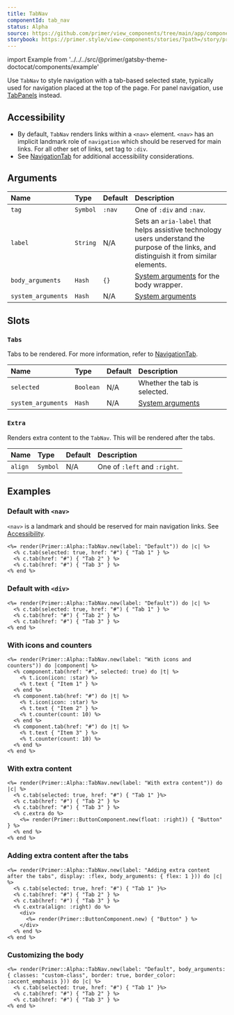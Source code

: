 ```yaml
---
title: TabNav
componentId: tab_nav
status: Alpha
source: https://github.com/primer/view_components/tree/main/app/components/primer/alpha/tab_nav.rb
storybook: https://primer.style/view-components/stories/?path=/story/primer-alpha-tab-nav
---
```


import Example from '../../../src/@primer/gatsby-theme-doctocat/components/example'

<!-- Warning: AUTO-GENERATED file, do not edit. Add code comments to your Ruby instead <3 -->

Use `TabNav` to style navigation with a tab-based selected state, typically used for navigation placed at the top of the page.
For panel navigation, use [TabPanels](/components/alpha/tabpanels) instead.

## Accessibility

- By default, `TabNav` renders links within a `<nav>` element. `<nav>` has an
  implicit landmark role of `navigation` which should be reserved for main links.
  For all other set of links, set tag to `:div`.
- See [NavigationTab](/components/navigationtab) for additional
  accessibility considerations.

## Arguments

| Name | Type | Default | Description |
| :- | :- | :- | :- |
| `tag` | `Symbol` | `:nav` | One of `:div` and `:nav`. |
| `label` | `String` | N/A | Sets an `aria-label` that helps assistive technology users understand the purpose of the links, and distinguish it from similar elements. |
| `body_arguments` | `Hash` | `{}` | [System arguments](/system-arguments) for the body wrapper. |
| `system_arguments` | `Hash` | N/A | [System arguments](/system-arguments) |

## Slots

### `Tabs`

Tabs to be rendered. For more information, refer to [NavigationTab](/components/navigationtab).

| Name | Type | Default | Description |
| :- | :- | :- | :- |
| `selected` | `Boolean` | N/A | Whether the tab is selected. |
| `system_arguments` | `Hash` | N/A | [System arguments](/system-arguments) |

### `Extra`

Renders extra content to the `TabNav`. This will be rendered after the tabs.

| Name | Type | Default | Description |
| :- | :- | :- | :- |
| `align` | `Symbol` | N/A | One of `:left` and `:right`. |

## Examples

### Default with `<nav>`

`<nav>` is a landmark and should be reserved for main navigation links. See [Accessibility](#accessibility).

<Example src="<nav aria-label='Default' data-view-component='true' class='tabnav'>    <ul data-view-component='true' class='tabnav-tabs'>      <li data-view-component='true' class='d-inline-flex'>  <a href='#' aria-current='page' data-view-component='true' class='tabnav-tab'>          Tab 1    </a></li>      <li data-view-component='true' class='d-inline-flex'>  <a href='#' data-view-component='true' class='tabnav-tab'>          Tab 2    </a></li>      <li data-view-component='true' class='d-inline-flex'>  <a href='#' data-view-component='true' class='tabnav-tab'>          Tab 3    </a></li></ul>  </nav>" />

```erb
<%= render(Primer::Alpha::TabNav.new(label: "Default")) do |c| %>
  <% c.tab(selected: true, href: "#") { "Tab 1" } %>
  <% c.tab(href: "#") { "Tab 2" } %>
  <% c.tab(href: "#") { "Tab 3" } %>
<% end %>
```

### Default with `<div>`

<Example src="<nav aria-label='Default' data-view-component='true' class='tabnav'>    <ul data-view-component='true' class='tabnav-tabs'>      <li data-view-component='true' class='d-inline-flex'>  <a href='#' aria-current='page' data-view-component='true' class='tabnav-tab'>          Tab 1    </a></li>      <li data-view-component='true' class='d-inline-flex'>  <a href='#' data-view-component='true' class='tabnav-tab'>          Tab 2    </a></li>      <li data-view-component='true' class='d-inline-flex'>  <a href='#' data-view-component='true' class='tabnav-tab'>          Tab 3    </a></li></ul>  </nav>" />

```erb
<%= render(Primer::Alpha::TabNav.new(label: "Default")) do |c| %>
  <% c.tab(selected: true, href: "#") { "Tab 1" } %>
  <% c.tab(href: "#") { "Tab 2" } %>
  <% c.tab(href: "#") { "Tab 3" } %>
<% end %>
```

### With icons and counters

<Example src="<nav aria-label='With icons and counters' data-view-component='true' class='tabnav'>    <ul data-view-component='true' class='tabnav-tabs'>      <li data-view-component='true' class='d-inline-flex'>  <a href='#' aria-current='page' data-view-component='true' class='tabnav-tab'>    <svg aria-hidden='true' height='16' viewBox='0 0 16 16' version='1.1' width='16' data-view-component='true' class='octicon octicon-star'>    <path fill-rule='evenodd' d='M8 .25a.75.75 0 01.673.418l1.882 3.815 4.21.612a.75.75 0 01.416 1.279l-3.046 2.97.719 4.192a.75.75 0 01-1.088.791L8 12.347l-3.766 1.98a.75.75 0 01-1.088-.79l.72-4.194L.818 6.374a.75.75 0 01.416-1.28l4.21-.611L7.327.668A.75.75 0 018 .25zm0 2.445L6.615 5.5a.75.75 0 01-.564.41l-3.097.45 2.24 2.184a.75.75 0 01.216.664l-.528 3.084 2.769-1.456a.75.75 0 01.698 0l2.77 1.456-.53-3.084a.75.75 0 01.216-.664l2.24-2.183-3.096-.45a.75.75 0 01-.564-.41L8 2.694v.001z'></path></svg>      <span data-view-component='true'>Item 1</span>    </a></li>      <li data-view-component='true' class='d-inline-flex'>  <a href='#' data-view-component='true' class='tabnav-tab'>    <svg aria-hidden='true' height='16' viewBox='0 0 16 16' version='1.1' width='16' data-view-component='true' class='octicon octicon-star'>    <path fill-rule='evenodd' d='M8 .25a.75.75 0 01.673.418l1.882 3.815 4.21.612a.75.75 0 01.416 1.279l-3.046 2.97.719 4.192a.75.75 0 01-1.088.791L8 12.347l-3.766 1.98a.75.75 0 01-1.088-.79l.72-4.194L.818 6.374a.75.75 0 01.416-1.28l4.21-.611L7.327.668A.75.75 0 018 .25zm0 2.445L6.615 5.5a.75.75 0 01-.564.41l-3.097.45 2.24 2.184a.75.75 0 01.216.664l-.528 3.084 2.769-1.456a.75.75 0 01.698 0l2.77 1.456-.53-3.084a.75.75 0 01.216-.664l2.24-2.183-3.096-.45a.75.75 0 01-.564-.41L8 2.694v.001z'></path></svg>      <span data-view-component='true'>Item 2</span>    <span title='10' data-view-component='true' class='Counter'>10</span></a></li>      <li data-view-component='true' class='d-inline-flex'>  <a href='#' data-view-component='true' class='tabnav-tab'>          <span data-view-component='true'>Item 3</span>    <span title='10' data-view-component='true' class='Counter'>10</span></a></li></ul>  </nav>" />

```erb
<%= render(Primer::Alpha::TabNav.new(label: "With icons and counters")) do |component| %>
  <% component.tab(href: "#", selected: true) do |t| %>
    <% t.icon(icon: :star) %>
    <% t.text { "Item 1" } %>
  <% end %>
  <% component.tab(href: "#") do |t| %>
    <% t.icon(icon: :star) %>
    <% t.text { "Item 2" } %>
    <% t.counter(count: 10) %>
  <% end %>
  <% component.tab(href: "#") do |t| %>
    <% t.text { "Item 3" } %>
    <% t.counter(count: 10) %>
  <% end %>
<% end %>
```

### With extra content

<Example src="<nav aria-label='With extra content' data-view-component='true' class='tabnav'>      <button type='button' data-view-component='true' class='btn float-right'>    Button  </button>  <ul data-view-component='true' class='tabnav-tabs'>      <li data-view-component='true' class='d-inline-flex'>  <a href='#' aria-current='page' data-view-component='true' class='tabnav-tab'>          Tab 1    </a></li>      <li data-view-component='true' class='d-inline-flex'>  <a href='#' data-view-component='true' class='tabnav-tab'>          Tab 2    </a></li>      <li data-view-component='true' class='d-inline-flex'>  <a href='#' data-view-component='true' class='tabnav-tab'>          Tab 3    </a></li></ul>  </nav>" />

```erb
<%= render(Primer::Alpha::TabNav.new(label: "With extra content")) do |c| %>
  <% c.tab(selected: true, href: "#") { "Tab 1" }%>
  <% c.tab(href: "#") { "Tab 2" } %>
  <% c.tab(href: "#") { "Tab 3" } %>
  <% c.extra do %>
    <%= render(Primer::ButtonComponent.new(float: :right)) { "Button" } %>
  <% end %>
<% end %>
```

### Adding extra content after the tabs

<Example src="<nav aria-label='Adding extra content after the tabs' data-view-component='true' class='tabnav d-flex'>    <ul data-view-component='true' class='tabnav-tabs flex-1'>      <li data-view-component='true' class='d-inline-flex'>  <a href='#' aria-current='page' data-view-component='true' class='tabnav-tab'>          Tab 1    </a></li>      <li data-view-component='true' class='d-inline-flex'>  <a href='#' data-view-component='true' class='tabnav-tab'>          Tab 2    </a></li>      <li data-view-component='true' class='d-inline-flex'>  <a href='#' data-view-component='true' class='tabnav-tab'>          Tab 3    </a></li></ul>      <div>      <button type='button' data-view-component='true' class='btn'>    Button  </button>    </div></nav>" />

```erb
<%= render(Primer::Alpha::TabNav.new(label: "Adding extra content after the tabs", display: :flex, body_arguments: { flex: 1 })) do |c| %>
  <% c.tab(selected: true, href: "#") { "Tab 1" }%>
  <% c.tab(href: "#") { "Tab 2" } %>
  <% c.tab(href: "#") { "Tab 3" } %>
  <% c.extra(align: :right) do %>
    <div>
      <%= render(Primer::ButtonComponent.new) { "Button" } %>
    </div>
  <% end %>
<% end %>
```

### Customizing the body

<Example src="<nav aria-label='Default' data-view-component='true' class='tabnav'>    <ul data-view-component='true' class='tabnav-tabs custom-class border color-border-accent-emphasis'>      <li data-view-component='true' class='d-inline-flex'>  <a href='#' aria-current='page' data-view-component='true' class='tabnav-tab'>          Tab 1    </a></li>      <li data-view-component='true' class='d-inline-flex'>  <a href='#' data-view-component='true' class='tabnav-tab'>          Tab 2    </a></li>      <li data-view-component='true' class='d-inline-flex'>  <a href='#' data-view-component='true' class='tabnav-tab'>          Tab 3    </a></li></ul>  </nav>" />

```erb
<%= render(Primer::Alpha::TabNav.new(label: "Default", body_arguments: { classes: "custom-class", border: true, border_color: :accent_emphasis })) do |c| %>
  <% c.tab(selected: true, href: "#") { "Tab 1" }%>
  <% c.tab(href: "#") { "Tab 2" } %>
  <% c.tab(href: "#") { "Tab 3" } %>
<% end %>
```
